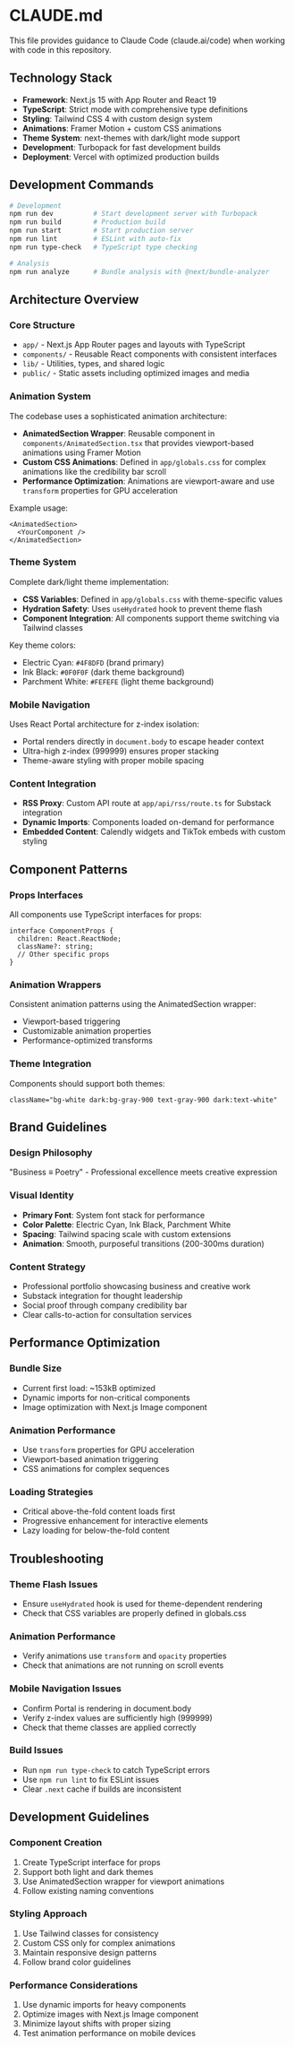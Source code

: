 # CLAUDE.md

This file provides guidance to Claude Code (claude.ai/code) when working with code in this repository.

## Technology Stack

- **Framework**: Next.js 15 with App Router and React 19
- **TypeScript**: Strict mode with comprehensive type definitions
- **Styling**: Tailwind CSS 4 with custom design system
- **Animations**: Framer Motion + custom CSS animations
- **Theme System**: next-themes with dark/light mode support
- **Development**: Turbopack for fast development builds
- **Deployment**: Vercel with optimized production builds

## Development Commands

```bash
# Development
npm run dev          # Start development server with Turbopack
npm run build        # Production build
npm run start        # Start production server
npm run lint         # ESLint with auto-fix
npm run type-check   # TypeScript type checking

# Analysis
npm run analyze      # Bundle analysis with @next/bundle-analyzer
```

## Architecture Overview

### Core Structure
- `app/` - Next.js App Router pages and layouts with TypeScript
- `components/` - Reusable React components with consistent interfaces
- `lib/` - Utilities, types, and shared logic
- `public/` - Static assets including optimized images and media

### Animation System
The codebase uses a sophisticated animation architecture:

- **AnimatedSection Wrapper**: Reusable component in `components/AnimatedSection.tsx` that provides viewport-based animations using Framer Motion
- **Custom CSS Animations**: Defined in `app/globals.css` for complex animations like the credibility bar scroll
- **Performance Optimization**: Animations are viewport-aware and use `transform` properties for GPU acceleration

Example usage:
```tsx
<AnimatedSection>
  <YourComponent />
</AnimatedSection>
```

### Theme System
Complete dark/light theme implementation:

- **CSS Variables**: Defined in `app/globals.css` with theme-specific values
- **Hydration Safety**: Uses `useHydrated` hook to prevent theme flash
- **Component Integration**: All components support theme switching via Tailwind classes

Key theme colors:
- Electric Cyan: `#4F8DFD` (brand primary)
- Ink Black: `#0F0F0F` (dark theme background)
- Parchment White: `#FEFEFE` (light theme background)

### Mobile Navigation
Uses React Portal architecture for z-index isolation:

- Portal renders directly in `document.body` to escape header context
- Ultra-high z-index (999999) ensures proper stacking
- Theme-aware styling with proper mobile spacing

### Content Integration
- **RSS Proxy**: Custom API route at `app/api/rss/route.ts` for Substack integration
- **Dynamic Imports**: Components loaded on-demand for performance
- **Embedded Content**: Calendly widgets and TikTok embeds with custom styling

## Component Patterns

### Props Interfaces
All components use TypeScript interfaces for props:

```tsx
interface ComponentProps {
  children: React.ReactNode;
  className?: string;
  // Other specific props
}
```

### Animation Wrappers
Consistent animation patterns using the AnimatedSection wrapper:

- Viewport-based triggering
- Customizable animation properties
- Performance-optimized transforms

### Theme Integration
Components should support both themes:

```tsx
className="bg-white dark:bg-gray-900 text-gray-900 dark:text-white"
```

## Brand Guidelines

### Design Philosophy
"Business ≡ Poetry" - Professional excellence meets creative expression

### Visual Identity
- **Primary Font**: System font stack for performance
- **Color Palette**: Electric Cyan, Ink Black, Parchment White
- **Spacing**: Tailwind spacing scale with custom extensions
- **Animation**: Smooth, purposeful transitions (200-300ms duration)

### Content Strategy
- Professional portfolio showcasing business and creative work
- Substack integration for thought leadership
- Social proof through company credibility bar
- Clear calls-to-action for consultation services

## Performance Optimization

### Bundle Size
- Current first load: ~153kB optimized
- Dynamic imports for non-critical components
- Image optimization with Next.js Image component

### Animation Performance
- Use `transform` properties for GPU acceleration
- Viewport-based animation triggering
- CSS animations for complex sequences

### Loading Strategies
- Critical above-the-fold content loads first
- Progressive enhancement for interactive elements
- Lazy loading for below-the-fold content

## Troubleshooting

### Theme Flash Issues
- Ensure `useHydrated` hook is used for theme-dependent rendering
- Check that CSS variables are properly defined in globals.css

### Animation Performance
- Verify animations use `transform` and `opacity` properties
- Check that animations are not running on scroll events

### Mobile Navigation Issues
- Confirm Portal is rendering in document.body
- Verify z-index values are sufficiently high (999999)
- Check that theme classes are applied correctly

### Build Issues
- Run `npm run type-check` to catch TypeScript errors
- Use `npm run lint` to fix ESLint issues
- Clear `.next` cache if builds are inconsistent

## Development Guidelines

### Component Creation
1. Create TypeScript interface for props
2. Support both light and dark themes
3. Use AnimatedSection wrapper for viewport animations
4. Follow existing naming conventions

### Styling Approach
1. Use Tailwind classes for consistency
2. Custom CSS only for complex animations
3. Maintain responsive design patterns
4. Follow brand color guidelines

### Performance Considerations
1. Use dynamic imports for heavy components
2. Optimize images with Next.js Image component
3. Minimize layout shifts with proper sizing
4. Test animation performance on mobile devices